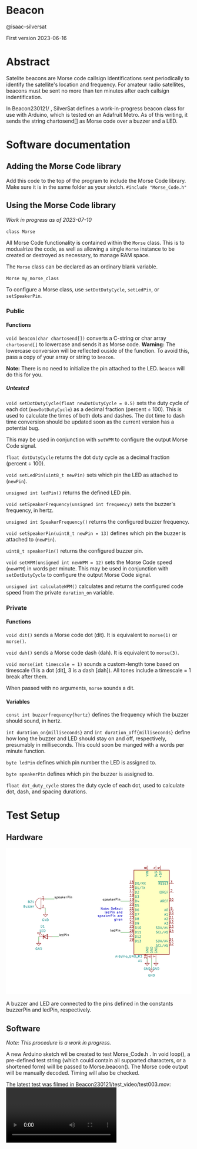 # Beacon
@isaac-silversat

First version 2023-06-16

# Abstract
Satelite beacons are Morse code callsign identifications sent periodically to identify the satellite's location and frequency. For amateur radio satellites, beacons must be sent no more than ten minutes after each callsign indentification.

In Beacon230121/ , SilverSat defines a work-in-progress beacon class for use with Arduino, which is tested on an Adafruit Metro. As of this writing, it sends the string chartosend[] as Morse code over a buzzer and a LED.

# Software documentation
## Adding the Morse Code library
Add this code to the top of the program to include the Morse Code library. Make sure it is in the same folder as your sketch.
`#include "Morse_Code.h"`

## Using the Morse Code library
_Work in progress as of 2023-07-10_

`class Morse`

All Morse Code functionality is contained within the `Morse` class. This is to modualrize the code, as well as allowing a single `Morse` instance to be created or destroyed as necessary, to manage RAM space.

The `Morse` class can be declared as an ordinary blank variable.

`Morse my_morse_class`

To configure a Morse class, use `setDotDutyCycle`, `setLedPin`, or `setSpeakerPin`.

### Public

#### Functions

`void beacon(char chartosend[])` converts a C-string or char array `chartosend[]` to lowercase and sends it as Morse code. **Warning:** The lowercase conversion will be reflected ouside of the function. To avoid this, pass a copy of your array or string to `beacon`.

**Note:** There is no need to initialize the pin attached to the LED. `beacon` will do this for you.

##### Untested
`void setDotDutyCycle(float newDotDutyCycle = 0.5)` sets the duty cycle of each dot (`newDotDutyCycle`) as a decimal fraction (percent ÷ 100). This is used to calculate the times of both dots and dashes. The dot time to dash time conversion should be updated soon as the current version has a potential bug.

This may be used in conjunction with `setWPM` to configure the output Morse Code signal.

`float dotDutyCycle` returns the dot duty cycle as a decimal fraction (percent ÷ 100).

`void setLedPin(uint8_t newPin)` sets which pin the LED as attached to (`newPin`).

`unsigned int ledPin()` returns the defined LED pin.

`void setSpeakerFrequency(unsigned int frequency)` sets the buzzer's frequency, in hertz.

`unsigned int SpeakerFrequency()` returns the configured buzzer frequency.

`void setSpeakerPin(uint8_t newPin = 13)` defines which pin the buzzer is attached to (`newPin`).

`uint8_t speakerPin()` returns the configured buzzer pin.

`void setWPM(unsigned int newWPM = 12)` sets the Morse Code speed (`newWPM`) in words per minute. This may be used in conjunction with `setDotDutyCycle` to configure the output Morse Code signal.

`unsigned int calculateWPM()` calculates and returns the configured code speed from the private `duration_on` variable.

### Private

#### Functions

`void dit()` sends a Morse code dot (dit). It is equivalent to `morse(1)` or `morse()`.

`void dah()` sends a Morse code dash (dah). It is equivalent to `morse(3)`.

`void morse(int timescale = 1)` sounds a custom-length tone based on timescale (1 is a dot [dit], 3 is a dash [dah]). All tones include a timescale = 1 break after them.

When passed with no arguments, `morse` sounds a dit.

#### Variables

`const int buzzerfrequency{hertz}` defines the frequency which the buzzer should sound, in hertz.

`int duration_on{milliseconds}` and `int duration_off{milliseconds}` define how long the buzzer and LED should stay on and off, respectively, presumably in milliseconds. This could soon be manged with a words per minute function.

`byte ledPin` defines which pin number the LED is assigned to.

`byte speakerPin` defines which pin the buzzer is assigned to.

`float dot_duty_cycle` stores the duty cycle of each dot, used to calculate dot, dash, and spacing durations.

# Test Setup
## Hardware
![Test schematic](Beacon230121/test_schematic/test_schematic.svg)

A buzzer and LED are connected to the pins defined in the constants buzzerPin and ledPin, respectively.

## Software
_Note: This procedure is a work in progress._

A new Arduino sketch wil be created to test Morse_Code.h . In void loop(), a pre-defined test string (which could contain all supported characters, or a shortened form) will be passed to Morse.beacon(). The Morse code output will be manually decoded. Timing will also be checked.

The latest test was filmed in Beacon230121/test_video/test003.mov:
![Video of the third test](Beacon230121/test_video/test003.mov)

